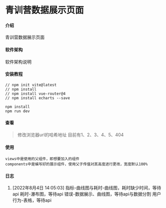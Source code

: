 # 青训营数据展示页面

#### 介绍
青训营数据展示页面

#### 软件架构
软件架构说明


#### 安装教程

```
// npm init vite@latest
// npm install
// npm install vue-router@4
// npm install echarts --save

npm install
npm run dev
```

#### 查看

> 修改浏览器url的哈希地址
> 目前有1、2、3、4、5、404

#### 使用

```
views中是使用的父组件，即想要加入的组件
components中是编写好的展示组件，使用父子传值对其高度进行更改，宽度默认100%
```

#### 日志

1. [2022年8月4日 14:05:03]
    指标-曲线图与耗时-曲线图，耗时缺少时间，等待api
    耗时-瀑布图，等待api
    错误-数据展示、曲线图，等待api与数据分割
    用户行为-表格，等待api